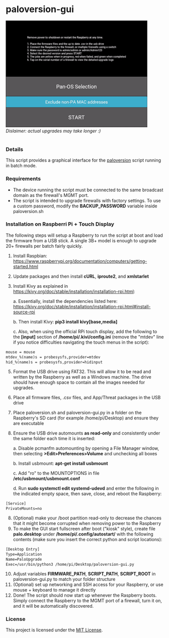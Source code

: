 # paloversion-gui

![Alt Text](demo.gif)  
*Dislaimer: actual upgrades may take longer :)*  
&nbsp;
&nbsp;
&nbsp;
&nbsp;
### Details

This script provides a graphical interface for the [paloversion](https://github.com/o5edaxi/paloversion) script running in batch mode.

### Requirements

* The device running the script must be connected to the same broadcast domain as the firewall's MGMT port.
* The script is intended to upgrade firewalls with factory settings. To use a custom password, modify the **BACKUP_PASSWORD** variable inside paloversion.sh

### Installation on Raspberri Pi + Touch Display

The following steps will setup a Raspberry to run the script at boot and load the firmware from a USB stick. A single 3B+ model is enough to upgrade 20+ firewalls per batch fairly quickly.

1. Install Raspbian: https://www.raspberrypi.org/documentation/computers/getting-started.html
2. Update packages and then install **cURL**, **iproute2**, and **xmlstarlet**
3. Install Kivy as explained in https://kivy.org/doc/stable/installation/installation-rpi.html:
    
    a. Essentially, install the dependencies listed here: https://kivy.org/doc/stable/installation/installation-rpi.html#install-source-rpi
    
    b. Then install Kivy: **pip3 install kivy[base,media]**
    
    c. Also, when using the official RPi touch display, add the following to the **[input]** section of **/home/pi/.kivi/config.ini** (remove the "mtdev" line if you notice difficulties navigating the touch menus in the script):
    
```
mouse = mouse
mtdev_%(name)s = probesysfs,provider=mtdev
hid_%(name)s = probesysfs,provider=hidinput
```

5. Format the USB drive using FAT32. This will allow it to be read and written by the Raspberry as well as a Windows machine. The drive should have enough space to contain all the images needed for upgrades.
6. Place all firmware files, .csv files, and App/Threat packages in the USB drive
7. Place paloversion.sh and paloversion-gui.py in a folder on the Raspberry's SD card (for example /home/pi/Desktop) and ensure they are executable
8. Ensure the USB drive automounts **as read-only** and consistently under the same folder each time it is inserted:

    a. Disable pcmanfm automounting by opening a File Manager window, then selecting **>Edit>Preferences>Volume** and unchecking all boxes
    
    b. Install usbmount: **apt-get install usbmount**
    
    c. Add "ro" to the MOUNTOPTIONS in file **/etc/usbmount/usbmount.conf**
    
    d. Run **sudo systemctl edit systemd-udevd** and enter the following in the indicated empty space, then save, close, and reboot the Raspberry:
    
```
[Service]
PrivateMounts=no
```

8. (Optional) make your /boot partition read-only to decrease the chances that it might become corrupted when removing power to the Raspberry
9. To make the GUI start fullscreen after boot ("kiosk" style), create file **palo.desktop** under **/home/pi/.config/autostart/** with the following contents (make sure you insert the correct python and script locations):

```
[Desktop Entry]
Type=Application
Name=PaloUpgrade
Exec=/usr/bin/python3 /home/pi/Desktop/paloversion-gui.py
```

10. Adjust variables **FIRMWARE_PATH**, **SCRIPT_PATH**, **SCRIPT_ROOT** in paloversion-gui.py to match your folder structure
11. (Optional) set up networking and SSH access for your Raspberry, or use mouse + keyboard to manage it directly
12. Done! The script should now start up whenever the Raspberry boots. Simply connect the Raspberry to the MGMT port of a firewall, turn it on, and it will be automatically discovered.


### License

This project is licensed under the [MIT License](https://github.com/o5edaxi/paloversion-gui/blob/main/LICENSE).
